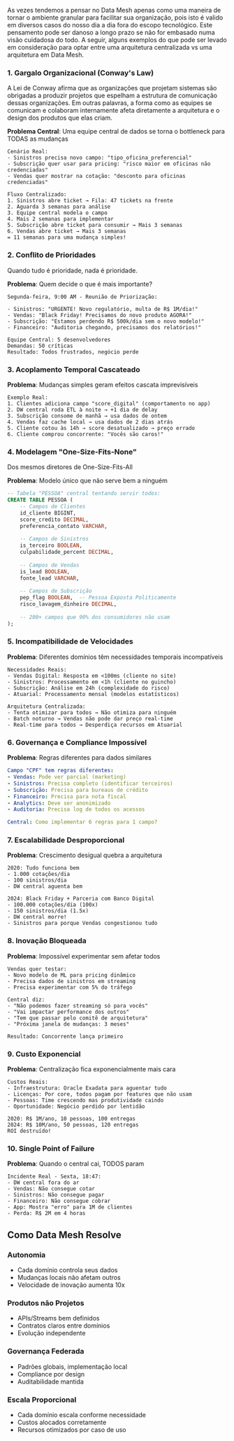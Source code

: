 
As vezes tendemos a pensar no Data Mesh apenas como uma maneira de tornar o ambiente granular para facilitar sua organização, pois isto é valido em diversos casos do nosso dia a dia fora do escopo tecnológico. Este pensamento pode ser danoso a longo prazo se não for embasado numa visão cuidadosa do todo.
A seguir, alguns exemplos do que pode ser levado em consideração para optar entre uma arquitetura centralizada vs uma arquitetura em Data Mesh.

### 1. **Gargalo Organizacional (Conway's Law)**

A Lei de Conway afirma que as organizações que projetam sistemas são obrigadas a produzir projetos que espelham a estrutura de comunicação dessas organizações. Em outras palavras, a forma como as equipes se comunicam e colaboram internamente afeta diretamente a arquitetura e o design dos produtos que elas criam.

**Problema Central**: Uma equipe central de dados se torna o bottleneck para TODAS as mudanças

```
Cenário Real:
- Sinistros precisa novo campo: "tipo_oficina_preferencial" 
- Subscrição quer usar para pricing: "risco maior em oficinas não credenciadas"
- Vendas quer mostrar na cotação: "desconto para oficinas credenciadas"

Fluxo Centralizado:
1. Sinistros abre ticket → Fila: 47 tickets na frente
2. Aguarda 3 semanas para análise
3. Equipe central modela o campo
4. Mais 2 semanas para implementar
5. Subscrição abre ticket para consumir → Mais 3 semanas
6. Vendas abre ticket → Mais 3 semanas
= 11 semanas para uma mudança simples!
```

### 2. **Conflito de Prioridades**

Quando tudo é prioridade, nada é prioridade.

**Problema**: Quem decide o que é mais importante?


```
Segunda-feira, 9:00 AM - Reunião de Priorização:

- Sinistros: "URGENTE! Novo regulatório, multa de R$ 1M/dia!"
- Vendas: "Black Friday! Precisamos do novo produto AGORA!"
- Subscrição: "Estamos perdendo R$ 500k/dia sem o novo modelo!"
- Financeiro: "Auditoria chegando, precisamos dos relatórios!"

Equipe Central: 5 desenvolvedores
Demandas: 50 críticas
Resultado: Todos frustrados, negócio perde
```

### 3. **Acoplamento Temporal Cascateado**

**Problema**: Mudanças simples geram efeitos cascata imprevisíveis

```
Exemplo Real:
1. Clientes adiciona campo "score_digital" (comportamento no app)
2. DW central roda ETL à noite → +1 dia de delay
3. Subscrição consome de manhã → usa dados de ontem
4. Vendas faz cache local → usa dados de 2 dias atrás
5. Cliente cotou às 14h → score desatualizado → preço errado
6. Cliente comprou concorrente: "Vocês são caros!"
```

### 4. **Modelagem "One-Size-Fits-None"**

Dos mesmos diretores de One-Size-Fits-All

**Problema**: Modelo único que não serve bem a ninguém

```sql
-- Tabela "PESSOA" central tentando servir todos:
CREATE TABLE PESSOA (
    -- Campos de Clientes
    id_cliente BIGINT,
    score_credito DECIMAL,
    preferencia_contato VARCHAR,
    
    -- Campos de Sinistros  
    is_terceiro BOOLEAN,
    culpabilidade_percent DECIMAL,
    
    -- Campos de Vendas
    is_lead BOOLEAN,
    fonte_lead VARCHAR,
    
    -- Campos de Subscrição
    pep_flag BOOLEAN,  -- Pessoa Exposta Politicamente
    risco_lavagem_dinheiro DECIMAL,
    
    -- 200+ campos que 90% dos consumidores não usam
);
```

### 5. **Incompatibilidade de Velocidades**

**Problema**: Diferentes domínios têm necessidades temporais incompatíveis

```
Necessidades Reais:
- Vendas Digital: Resposta em <100ms (cliente no site)
- Sinistros: Processamento em <1h (cliente no guincho)
- Subscrição: Análise em 24h (complexidade do risco)
- Atuarial: Processamento mensal (modelos estatísticos)

Arquitetura Centralizada:
- Tenta otimizar para todos → Não otimiza para ninguém
- Batch noturno → Vendas não pode dar preço real-time
- Real-time para todos → Desperdiça recursos em Atuarial
```

### 6. **Governança e Compliance Impossível**

**Problema**: Regras diferentes para dados similares

```yaml
Campo "CPF" tem regras diferentes:
- Vendas: Pode ver parcial (marketing)
- Sinistros: Precisa completo (identificar terceiros)
- Subscrição: Precisa para bureaus de crédito
- Financeiro: Precisa para nota fiscal
- Analytics: Deve ser anonimizado
- Auditoria: Precisa log de todos os acessos

Central: Como implementar 6 regras para 1 campo?
```

### 7. **Escalabilidade Desproporcional**

**Problema**: Crescimento desigual quebra a arquitetura

```
2020: Tudo funciona bem
- 1.000 cotações/dia
- 100 sinistros/dia
- DW central aguenta bem

2024: Black Friday + Parceria com Banco Digital
- 100.000 cotações/dia (100x)
- 150 sinistros/dia (1.5x)
- DW central morre!
- Sinistros para porque Vendas congestionou tudo
```

### 8. **Inovação Bloqueada**

**Problema**: Impossível experimentar sem afetar todos

```
Vendas quer testar:
- Novo modelo de ML para pricing dinâmico
- Precisa dados de sinistros em streaming
- Precisa experimentar com 5% do tráfego

Central diz:
- "Não podemos fazer streaming só para vocês"
- "Vai impactar performance dos outros"
- "Tem que passar pelo comitê de arquitetura"
- "Próxima janela de mudanças: 3 meses"

Resultado: Concorrente lança primeiro
```

### 9. **Custo Exponencial**

**Problema**: Centralização fica exponencialmente mais cara

```
Custos Reais:
- Infraestrutura: Oracle Exadata para aguentar tudo
- Licenças: Por core, todos pagam por features que não usam
- Pessoas: Time crescendo mas produtividade caindo
- Oportunidade: Negócio perdido por lentidão

2020: R$ 1M/ano, 10 pessoas, 100 entregas
2024: R$ 10M/ano, 50 pessoas, 120 entregas
ROI destruído!
```

### 10. **Single Point of Failure**

**Problema**: Quando o central cai, TODOS param

```
Incidente Real - Sexta, 18:47:
- DW central fora do ar
- Vendas: Não consegue cotar
- Sinistros: Não consegue pagar
- Financeiro: Não consegue cobrar
- App: Mostra "erro" para 1M de clientes
- Perda: R$ 2M em 4 horas
```

## Como Data Mesh Resolve

### Autonomia

- Cada domínio controla seus dados
- Mudanças locais não afetam outros
- Velocidade de inovação aumenta 10x

### Produtos não Projetos

- APIs/Streams bem definidos
- Contratos claros entre domínios
- Evolução independente

### Governança Federada

- Padrões globais, implementação local
- Compliance por design
- Auditabilidade mantida

### Escala Proporcional

- Cada domínio escala conforme necessidade
- Custos alocados corretamente
- Recursos otimizados por caso de uso